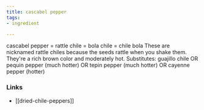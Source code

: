 ```yaml
---
title: cascabel pepper
tags:
- ingredient

---
```

cascabel pepper = rattle chile = bola chile = chile bola These are nicknamed rattle chiles because the seeds rattle when you shake them. They're a rich brown color and moderately hot. Substitutes: guajillo chile OR pequin pepper (much hotter) OR tepin pepper (much hotter) OR cayenne pepper (hotter)

### Links

* [[dried-chile-peppers]]
